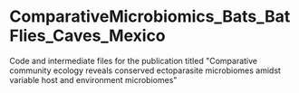 # ComparativeMicrobiomics_Bats_BatFlies_Caves_Mexico
Code and intermediate files for the publication titled "Comparative community ecology reveals conserved ectoparasite microbiomes amidst variable host and environment microbiomes"

